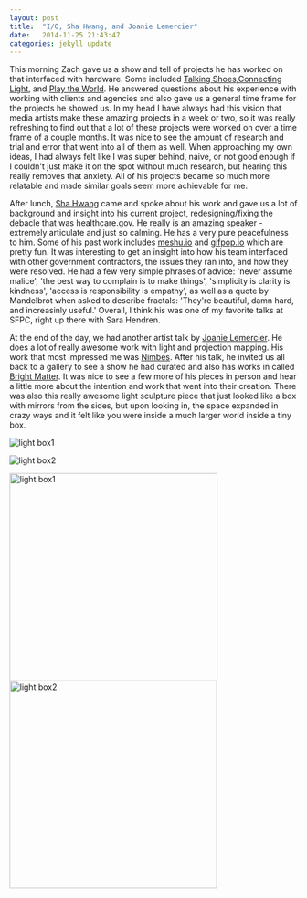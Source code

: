 ```yaml
---
layout: post
title:  "I/O, Sha Hwang, and Joanie Lemercier"
date:   2014-11-25 21:43:47
categories: jekyll update
---
```

This morning Zach gave us a show and tell of projects he has worked on that interfaced with hardware. Some included [Talking Shoes](http://www.yesyesno.com/talking-shoe/),[Connecting Light](http://www.yesyesno.com/connecting-light/), and [Play the World](https://www.youtube.com/watch?v=yoYJn27Suwg). He answered questions about his experience with working with clients and agencies and also gave us a general time frame for the projects he showed us. In my head I have always had this vision that media artists make these amazing projects in a week or two, so it was really refreshing to find out that a lot of these projects were worked on over a time frame of a couple months. It was nice to see the amount of research and trial and error that went into all of them as well. When approaching my own ideas, I had always felt like I was super behind, naive, or not good enough if I couldn't just make it on the spot without much research, but hearing this really removes that anxiety. All of his projects became so much more relatable and made similar goals seem more achievable for me. 

After lunch, [Sha Hwang](http://postarchitectural.com/) came and spoke about his work and gave us a lot of background and insight into his current project, redesigning/fixing the debacle that was healthcare.gov. He really is an amazing speaker - extremely articulate and just so calming. He has a very pure peacefulness to him. Some of his past work includes [meshu.io](http://meshu.io/) and [gifpop.io](http://gifpop.io/) which are pretty fun. It was interesting to get an insight into how his team interfaced with other government contractors, the issues they ran into, and how they were resolved. He had a few very simple phrases of advice: 'never assume malice', 'the best way to complain is to make things', 'simplicity is clarity is kindness', 'access is responsibility is empathy', as well as a quote by Mandelbrot when asked to describe fractals: 'They're beautiful, damn hard, and increasinly useful.' Overall, I think his was one of my favorite talks at SFPC, right up there with Sara Hendren.

At the end of the day, we had another artist talk by [Joanie Lemercier](http://joanielemercier.com/). He does a lot of really awesome work with light and projection mapping. His work that most impressed me was [Nimbes](http://joanielemercier.com/nimbes/). After his talk, he invited us all back to a gallery to see a show he had curated and also has works in called [Bright Matter](http://www.bright-matter.com/). It was nice to see a few more of his pieces in person and hear a little more about the intention and work that went into their creation. There was also this really awesome light sculpture piece that just looked like a box with mirrors from the sides, but upon looking in, the space expanded in crazy ways and it felt like you were inside a much larger world inside a tiny box.

![light box1]({{site.baseurl}}/assets/lightbox1.jpg)  

![light box2]({{site.baseurl}}/assets/lightbox2.jpg)  

<img src="http://paigederaedt.github.io/blog/assets/lightbox1.jpg" alt="light box1" class="rotate90" style="width:364px">
<img src="http://paigederaedt.github.io/blog/assets/lightbox2.jpg" alt="light box2" style="width:363px"> 